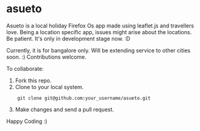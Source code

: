 asueto
======

Asueto is a local holiday Firefox Os app made using leaflet.js and travellers love. Being a location specific app, issues might arise about the locations. Be patient. It's only in development stage now. :D

Currently, it is for bangalore only. Will be extending service to other cities soon. :) Contributions welcome.

To collaborate:
1. Fork this repo.
2. Clone to your local system.
```
	git clone git@github.com:your_username/asueto.git
```
3. Make changes and send a pull request.

Happy Coding :)

